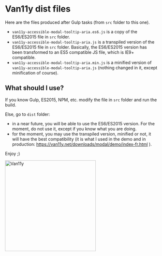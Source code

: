 # Van11y dist files

Here are the files produced after Gulp tasks (from ```src``` folder to this one).

- ```van11y-accessible-modal-tooltip-aria.es6.js``` is a copy of the ES6/ES2015 file in ```src``` folder.
- ```van11y-accessible-modal-tooltip-aria.js``` is a transpiled version of the ES6/ES2015 file in ```src``` folder. Basically, the ES6/ES2015 version has been transformed to an ES5 compatible JS file, which is IE9+ compatible.
- ```van11y-accessible-modal-tooltip-aria.min.js``` is a minified version of ```van11y-accessible-modal-tooltip-aria.js``` (nothing changed in it, except minification of course).

## What should I use?

If you know Gulp, ES2015, NPM, etc. modify the file in ```src``` folder and run the build.

Else, go to ```dist``` folder: 

- in a near future, you will be able to use the ES6/ES2015 version. For the moment, do not use it, except if you know what you are doing.
- for the moment, you may use the transpiled version, minified or not, it will have the best compatibility (it is what I used in the demo and in production: https://van11y.net/downloads/modal/demo/index-fr.html ).

Enjoy ;)

<img src="https://van11y.net/layout/images/logo-van11y.svg" alt="Van11y" width="300" />

